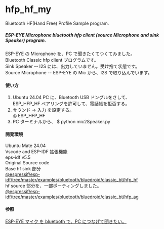 # hfp_hf_my  
Bluetooth HF(Hand Free) Profile Sample program.  
  
##### ESP-EYE Microphone bluetooth hfp client (source Microphone and sink Speaker) program.  

ESP-EYE の Microphone を、PC で聞きたくてつくてみました。  
Bluetooth Classic hfp client プログラムです。  
Sink Speaker -- I2S には、出力していません。受け捨て状態です。  
Source Microphone  -- ESP-EYE の Mic から、I2S で取り込んでいます。  

#### 使い方  
1. Ubuntu 24.04 PC に、Bluetooth USB ドングルをさして、  
ESP_HFP_HF ペアリングを許可して、電話帳を拒否する。  
2. サウンド -> 入力 を設定する。  
   ◎ ESP_HFP_HF  
3. PC ターミナルから、
   $ python mic2Speaker.py  

#### 開発環境  
Ubuntu Mate 24.04  
Vscode and ESP-IDF 拡張機能  
eps-idf v5.5  
Original Source code  
Base hf sink 部分    
[@espressif/esp-idf/tree/master/examples/bluetooth/bluedroid/classic_bt/hfp_hf](https://github.com/espressif/esp-idf/tree/master/examples/bluetooth/bluedroid/classic_bt/hfp_hf)  
hf source 部分を、一部ポーティングしました。    
[@espressif/esp-idf/tree/master/examples/bluetooth/bluedroid/classic_bt/hfp_ag](https://github.com/espressif/esp-idf/tree/master/examples/bluetooth/bluedroid/classic_bt/hfp_ag)

#### 参照  
[ESP-EYE マイク を bluetooth で、PC につなげて聞きたい。](https://www.netosa.com/blog/2025/08/esp-eye-bluetooth-pc.html)  
